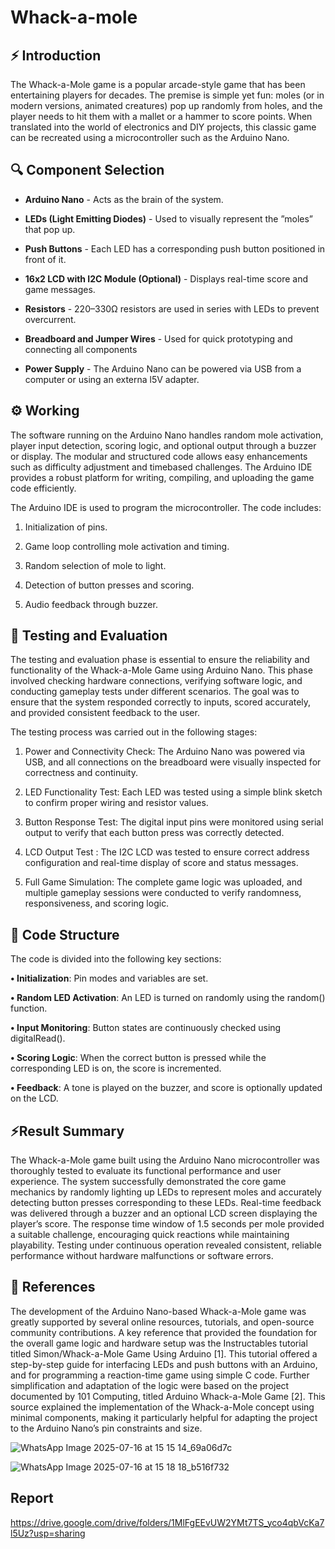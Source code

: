 # Whack-a-mole

## ⚡ Introduction

The Whack-a-Mole game is a popular arcade-style game that has been entertaining players for decades. The premise is simple yet fun: moles (or in modern versions, animated
creatures) pop up randomly from holes, and the player needs to hit them with a mallet
or a hammer to score points. When translated into the world of electronics and DIY
projects, this classic game can be recreated using a microcontroller such as the Arduino
Nano.

## 🔍 Component Selection

 - **Arduino Nano** - Acts as the brain of the system.
 
 - **LEDs (Light Emitting Diodes)** - Used to visually represent the ”moles” that pop up.
 
 - **Push Buttons** - Each LED has a corresponding push button positioned in front of it.
 
 - **16x2 LCD with I2C Module (Optional)** - Displays real-time score and game messages.
 
 - **Resistors** - 220–330Ω resistors are used in series with LEDs to prevent overcurrent.
 
 - **Breadboard and Jumper Wires** - Used for quick prototyping and connecting all components
 
 - **Power Supply** - The Arduino Nano can be powered via USB from a computer or using an externa l5V adapter.
 

 ## ⚙️ Working

 The software running on the Arduino Nano handles random mole activation, player input
detection, scoring logic, and optional output through a buzzer or display. The modular
and structured code allows easy enhancements such as difficulty adjustment and timebased challenges. The Arduino IDE provides a robust platform for writing, compiling,
and uploading the game code efficiently.

The Arduino IDE is used to program the microcontroller. The code includes:

1) Initialization of pins.

2) Game loop controlling mole activation and timing.

3) Random selection of mole to light.

4) Detection of button presses and scoring.

5) Audio feedback through buzzer.

## 🚀 Testing and Evaluation

The testing and evaluation phase is essential to ensure the reliability and functionality
of the Whack-a-Mole Game using Arduino Nano. This phase involved checking hardware
connections, verifying software logic, and conducting gameplay tests under different scenarios. The goal was to ensure that the system responded correctly to inputs, scored
accurately, and provided consistent feedback to the user.


The testing process was carried out in the following stages:
1. Power and Connectivity Check: The Arduino Nano was powered via USB,
and all connections on the breadboard were visually inspected for correctness and
continuity.

2. LED Functionality Test: Each LED was tested using a simple blink sketch to
confirm proper wiring and resistor values.

3. Button Response Test: The digital input pins were monitored using serial output
to verify that each button press was correctly detected.

4. LCD Output Test : The I2C LCD was tested to ensure correct address
configuration and real-time display of score and status messages.

5. Full Game Simulation: The complete game logic was uploaded, and multiple
gameplay sessions were conducted to verify randomness, responsiveness, and scoring
logic.

## 🤖 Code Structure

The code is divided into the following key sections:

**• Initialization**: Pin modes and variables are set.

**• Random LED Activation**: An LED is turned on randomly using the random()
function.

**• Input Monitoring**: Button states are continuously checked using digitalRead().

**• Scoring Logic**: When the correct button is pressed while the corresponding LED
is on, the score is incremented.

**• Feedback**: A tone is played on the buzzer, and score is optionally updated on the LCD.

## ⚡Result Summary

The Whack-a-Mole game built using the Arduino Nano microcontroller was thoroughly
tested to evaluate its functional performance and user experience. The system successfully
demonstrated the core game mechanics by randomly lighting up LEDs to represent moles
and accurately detecting button presses corresponding to these LEDs. Real-time feedback
was delivered through a buzzer and an optional LCD screen displaying the player’s score.
The response time window of 1.5 seconds per mole provided a suitable challenge, encouraging quick reactions while maintaining playability. Testing under continuous operation
revealed consistent, reliable performance without hardware malfunctions or software errors.

## 🔌 References

The development of the Arduino Nano-based Whack-a-Mole game was greatly supported
by several online resources, tutorials, and open-source community contributions. A key
reference that provided the foundation for the overall game logic and hardware setup was
the Instructables tutorial titled Simon/Whack-a-Mole Game Using Arduino [1]. This
tutorial offered a step-by-step guide for interfacing LEDs and push buttons with an
Arduino, and for programming a reaction-time game using simple C code.
Further simplification and adaptation of the logic were based on the project documented by 101 Computing, titled Arduino Whack-a-Mole Game [2]. This source explained the implementation of the Whack-a-Mole concept using minimal components,
making it particularly helpful for adapting the project to the Arduino Nano’s pin constraints and size.

![WhatsApp Image 2025-07-16 at 15 15 14_69a06d7c](https://github.com/user-attachments/assets/d80abf44-4601-4ab0-aa6d-3371eb6b02e2)

![WhatsApp Image 2025-07-16 at 15 18 18_b516f732](https://github.com/user-attachments/assets/c10d4dff-6e4d-4c14-8d68-923c133ca3b6)

## Report


https://drive.google.com/drive/folders/1MlFgEEvUW2YMt7TS_yco4qbVcKa7l5Uz?usp=sharing








